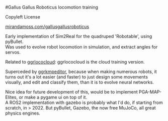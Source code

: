 #Gallus Gallus Roboticus locomotion training 

Copyleft License

[mirandamoss.com/gallusgallusroboticus](mirandamoss.com/gallusgallusroboticus)

Early implementation of Sim2Real for the quadruped 'Robotable', using pyBullet.  
Was used to evolve robot locomotion in simulation, and extract angles for servos.


Related to [ggrlococloud](https://github.com/javadan/ggrlococloud):  ggrlococloud is the cloud training version.


Superceded by [ggrkmpeditor](https://github.com/javadan/ggrkmpeditor), because when making numerous robots, it turns out it's a lot easier (and faster) to just design some movements visually, and edit and classify them, than it is to evolve neural networks.  

Nice idea for future development of this, would be to implement PGA-MAP-Elites, or make a pygame ui on top of it.  
A ROS2 implementation with gazebo is probably what I'd do, if starting from scratch, in > 2022.  But pyBullet, Gazebo, the now free MuJoCo, all great physics engines.
